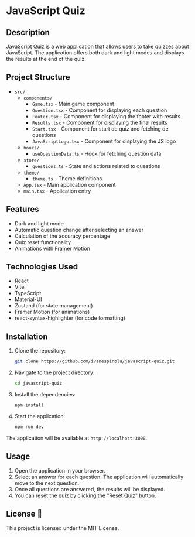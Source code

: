 # JavaScript Quiz

## Description

JavaScript Quiz is a web application that allows users to take quizzes about JavaScript. The application offers both dark and light modes and displays the results at the end of the quiz.

## Project Structure 

- `src/`
  - `components/` 
    - `Game.tsx` - Main game component
    - `Question.tsx` - Component for displaying each question
    - `Footer.tsx` - Component for displaying the footer with results
    - `Results.tsx` - Component for displaying the final results
    - `Start.tsx` - Component for start de quiz and fetching de questions
    - `JavaScriptLogo.tsx` - Component for displaying the JS logo
  - `hooks/` 
    - `useQuestionData.ts` - Hook for fetching question data
  - `store/` 
    - `questions.ts` - State and actions related to questions
  - `theme/` 
    - `theme.ts` - Theme definitions
  - `App.tsx` - Main application component
  - `main.tsx` - Application entry 

## Features 

- Dark and light mode
- Automatic question change after selecting an answer
- Calculation of the accuracy percentage
- Quiz reset functionality
- Animations with Framer Motion

## Technologies Used 
- React
- Vite
- TypeScript
- Material-UI
- Zustand (for state management)
- Framer Motion (for animations)
- react-syntax-highlighter (for code formatting)

## Installation 

1. Clone the repository:
    ```bash
    git clone https://github.com/ivanespinola/javascript-quiz.git
    ```

2. Navigate to the project directory:
    ```bash
    cd javascript-quiz
    ```

3. Install the dependencies:
    ```
    npm install
    ```

4. Start the application:
    ```bash
    npm run dev
    ```

The application will be available at `http://localhost:3000`.

## Usage 

1. Open the application in your browser.
2. Select an answer for each question. The application will automatically move to the next question.
3. Once all questions are answered, the results will be displayed.
4. You can reset the quiz by clicking the "Reset Quiz" button.




## License 📄

This project is licensed under the MIT License. 
